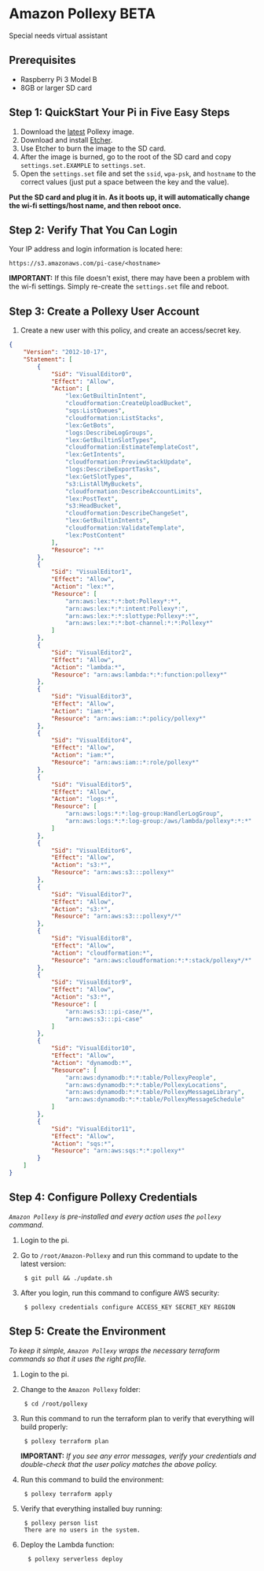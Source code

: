 # Amazon Pollexy BETA
Special needs virtual assistant

## Prerequisites
* Raspberry Pi 3 Model B
* 8GB or larger SD card 

## Step 1: QuickStart Your Pi in Five Easy Steps
1. Download the [latest](https://s3.amazonaws.com/pollexy-public/images/pi_v17.zip) Pollexy image.
2. Download and install [Etcher](https://etcher.io/).
3. Use Etcher to burn the image to the SD card.
4. After the image is burned, go to the root of the SD card and copy `settings.set.EXAMPLE` to `settings.set`.
5. Open the `settings.set` file and set the `ssid`, `wpa-psk`, and `hostname` to the correct values (just put a space between the key and the value).

**Put the SD card and plug it in. As it boots up, it will automatically change the wi-fi settings/host name, and then reboot once.**

## Step 2: Verify That You Can Login
Your IP address and login information is located here:

    https://s3.amazonaws.com/pi-case/<hostname>

**IMPORTANT:** If this file doesn't exist, there may have been a problem with the wi-fi settings. Simply re-create the `settings.set` file and reboot.

## Step 3: Create a Pollexy User Account
1. Create a new user with this policy, and create an access/secret key.
```json
{
    "Version": "2012-10-17",
    "Statement": [
        {
            "Sid": "VisualEditor0",
            "Effect": "Allow",
            "Action": [
                "lex:GetBuiltinIntent",
                "cloudformation:CreateUploadBucket",
                "sqs:ListQueues",
                "cloudformation:ListStacks",
                "lex:GetBots",
                "logs:DescribeLogGroups",
                "lex:GetBuiltinSlotTypes",
                "cloudformation:EstimateTemplateCost",
                "lex:GetIntents",
                "cloudformation:PreviewStackUpdate",
                "logs:DescribeExportTasks",
                "lex:GetSlotTypes",
                "s3:ListAllMyBuckets",
                "cloudformation:DescribeAccountLimits",
                "lex:PostText",
                "s3:HeadBucket",
                "cloudformation:DescribeChangeSet",
                "lex:GetBuiltinIntents",
                "cloudformation:ValidateTemplate",
                "lex:PostContent"
            ],
            "Resource": "*"
        },
        {
            "Sid": "VisualEditor1",
            "Effect": "Allow",
            "Action": "lex:*",
            "Resource": [
                "arn:aws:lex:*:*:bot:Pollexy*:*",
                "arn:aws:lex:*:*:intent:Pollexy*:",
                "arn:aws:lex:*:*:slottype:Pollexy*:*",
                "arn:aws:lex:*:*:bot-channel:*:*:Pollexy*"
            ]
        },
        {
            "Sid": "VisualEditor2",
            "Effect": "Allow",
            "Action": "lambda:*",
            "Resource": "arn:aws:lambda:*:*:function:pollexy*"
        },
        {
            "Sid": "VisualEditor3",
            "Effect": "Allow",
            "Action": "iam:*",
            "Resource": "arn:aws:iam::*:policy/pollexy*"
        },
        {
            "Sid": "VisualEditor4",
            "Effect": "Allow",
            "Action": "iam:*",
            "Resource": "arn:aws:iam::*:role/pollexy*"
        },
        {
            "Sid": "VisualEditor5",
            "Effect": "Allow",
            "Action": "logs:*",
            "Resource": [
                "arn:aws:logs:*:*:log-group:HandlerLogGroup",
                "arn:aws:logs:*:*:log-group:/aws/lambda/pollexy*:*:*"
            ]
        },
        {
            "Sid": "VisualEditor6",
            "Effect": "Allow",
            "Action": "s3:*",
            "Resource": "arn:aws:s3:::pollexy*"
        },
        {
            "Sid": "VisualEditor7",
            "Effect": "Allow",
            "Action": "s3:*",
            "Resource": "arn:aws:s3:::pollexy*/*"
        },
        {
            "Sid": "VisualEditor8",
            "Effect": "Allow",
            "Action": "cloudformation:*",
            "Resource": "arn:aws:cloudformation:*:*:stack/pollexy*/*"
        },
        {
            "Sid": "VisualEditor9",
            "Effect": "Allow",
            "Action": "s3:*",
            "Resource": [
                "arn:aws:s3:::pi-case/*",
                "arn:aws:s3:::pi-case"
            ]
        },
        {
            "Sid": "VisualEditor10",
            "Effect": "Allow",
            "Action": "dynamodb:*",
            "Resource": [
                "arn:aws:dynamodb:*:*:table/PollexyPeople",
                "arn:aws:dynamodb:*:*:table/PollexyLocations",
                "arn:aws:dynamodb:*:*:table/PollexyMessageLibrary",
                "arn:aws:dynamodb:*:*:table/PollexyMessageSchedule"
            ]
        },
        {
            "Sid": "VisualEditor11",
            "Effect": "Allow",
            "Action": "sqs:*",
            "Resource": "arn:aws:sqs:*:*:pollexy*"
        }
    ]
}
```
## Step 4: Configure Pollexy Credentials
*`Amazon Pollexy` is pre-installed and every action uses the `pollexy` command.*

1. Login to the pi.
2. Go to `/root/Amazon-Pollexy` and run this command to update to the latest version:

        $ git pull && ./update.sh
        
3. After you login, run this command to configure AWS security:

        $ pollexy credentials configure ACCESS_KEY SECRET_KEY REGION

## Step 5: Create the Environment
*To keep it simple, `Amazon Pollexy` wraps the necessary terraform commands so that it uses the right profile.*

1. Login to the pi.
2. Change to the `Amazon Pollexy` folder:
        
        $ cd /root/pollexy

2. Run this command to run the terraform plan to verify that everything will build properly:

        $ pollexy terraform plan

     **IMPORTANT:** *If you see any error messages, verify your credentials and double-check that the user policy matches the above policy.*

3. Run this command to build the environment:

        $ pollexy terraform apply

4. Verify that everything installed buy running:
      
        $ pollexy person list
        There are no users in the system.

5. Deploy the Lambda function:

         $ pollexy serverless deploy
